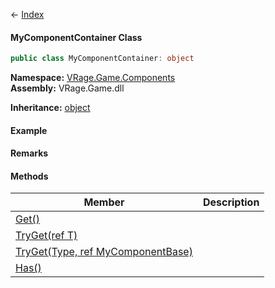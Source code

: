 ← [Index](Api-Index)

#### MyComponentContainer Class

```csharp
public class MyComponentContainer: object
```

**Namespace:** [VRage.Game.Components](VRage.Game.Components)  
**Assembly:** VRage.Game.dll

**Inheritance:** [object](https://docs.microsoft.com/en-us/dotnet/api/system.object?view=netframework-4.6)

#### Example

#### Remarks

#### Methods

|Member|Description|
|---|---|
|[Get()](VRage.Game.Components.MyComponentContainer.Get)||
|[TryGet(ref T)](VRage.Game.Components.MyComponentContainer.TryGet)||
|[TryGet(Type, ref MyComponentBase)](VRage.Game.Components.MyComponentContainer.TryGet)||
|[Has()](VRage.Game.Components.MyComponentContainer.Has)||

